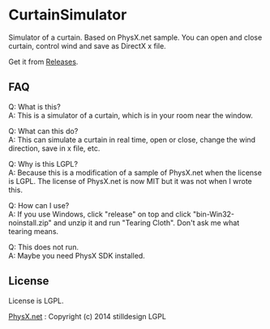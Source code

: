 # CurtainSimulator
Simulator of a curtain. Based on PhysX.net sample.
You can open and close curtain, control wind and save as DirectX x file.

Get it from [Releases](https://github.com/kurema/CurtainSimulator/releases).

## FAQ
Q: What is this?  
A: This is a simulator of a curtain, which is in your room near the window.  
  
Q: What can this do?  
A: This can simulate a curtain in real time, open or close, change the wind direction, save in x file, etc.  
  
Q: Why is this LGPL?  
A: Because this is a modification of a sample of PhysX.net when the license is LGPL. The license of PhysX.net is now MIT but it was not when I wrote this.  
  
Q: How can I use?  
A: If you use Windows, click "release" on top and click "bin-Win32-noinstall.zip" and unzip it and run "Tearing Cloth". Don't ask me what tearing means.  
  
Q: This does not run.  
A: Maybe you need PhysX SDK installed.

## License
License is LGPL.  
  
[PhysX.net](https://github.com/stilldesign/PhysX.Net) : Copyright (c) 2014 stilldesign
LGPL
